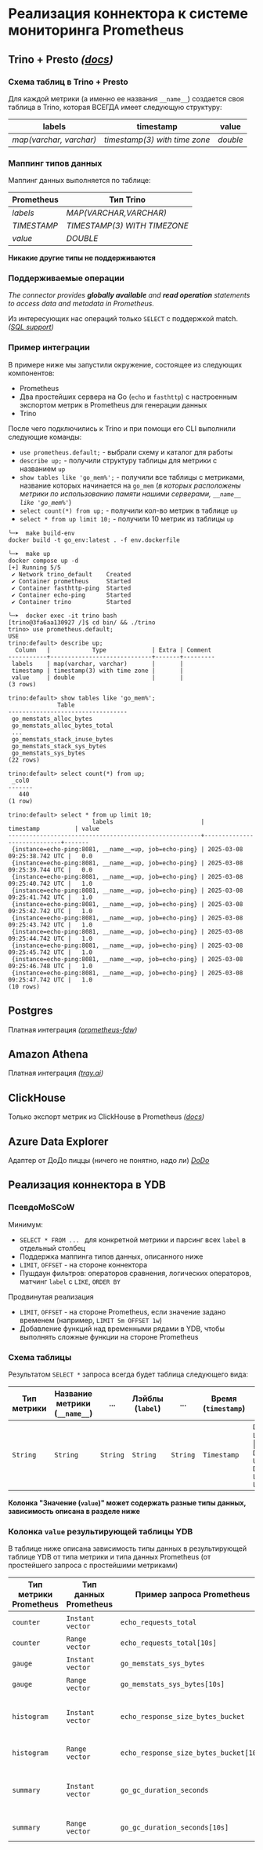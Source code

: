 # Реализация коннектора к системе мониторинга Prometheus

## Trino + Presto _([docs](https://trino.io/docs/current/connector/prometheus.html#prometheus-connector))_

### Схема таблиц в Trino + Presto

Для каждой метрики (а именно ее названия `__name__`) создается своя таблица в Trino, которая ВСЕГДА имеет следующую структуру:

| labels                   | timestamp                     | value    |
|--------------------------|-------------------------------|----------|
| _map(varchar, varchar)_  | _timestamp(3) with time zone_ | _double_ |

### Маппинг типов данных

Маппинг данных выполняется по таблице:

| Prometheus          | Тип Trino                    |
|---------------------|------------------------------|
| _labels_            | _MAP(VARCHAR,VARCHAR)_       |
| _TIMESTAMP_         | _TIMESTAMP(3) WITH TIMEZONE_ |
| _value_             | _DOUBLE_                     |

**Никакие другие типы не поддерживаются**

### Поддерживаемые операции

_The connector provides **globally available** and **read operation** statements to access data and metadata in Prometheus._

Из интересующих нас операций только `SELECT` с поддержкой match. _([SQL support](https://trino.io/docs/current/connector/prometheus.html#sql-support))_

### Пример интеграции

В примере ниже мы запустили окружение, состоящее из следующих компонентов:

- Prometheus
- Два простейших сервера на Go (`echo` и `fasthttp`) с настроенным экспортом метрик в Prometheus для генерации данных
- Trino

После чего подключились к Trino и при помощи его CLI выполнили следующие команды:

- `use prometheus.default;` - выбрали схему и каталог для работы
- `describe up;` - получили структуру таблицы для метрики с названием `up`
- `show tables like 'go_mem%';` - получили все таблицы с метриками, название которых начинается на `go_mem` (_в которых расположены метрики по использованию памяти нашими серверами, `__name__ like 'go_mem%'`_)
- `select count(*) from up;` - получили кол-во метрик в таблице `up`
- `select * from up limit 10;` - получили 10 метрик из таблицы `up`

```shell
╰─➤  make build-env
docker build -t go_env:latest . -f env.dockerfile

╰─➤  make up 
docker compose up -d
[+] Running 5/5
 ✔ Network trino_default    Created
 ✔ Container prometheus     Started
 ✔ Container fasthttp-ping  Started
 ✔ Container echo-ping      Started
 ✔ Container trino          Started

╰─➤  docker exec -it trino bash
[trino@3fa6aa130927 /]$ cd bin/ && ./trino
trino> use prometheus.default;
USE
trino:default> describe up;
  Column   |            Type             | Extra | Comment 
-----------+-----------------------------+-------+---------
 labels    | map(varchar, varchar)       |       |         
 timestamp | timestamp(3) with time zone |       |         
 value     | double                      |       |         
(3 rows)

trino:default> show tables like 'go_mem%';
              Table               
----------------------------------
 go_memstats_alloc_bytes          
 go_memstats_alloc_bytes_total     
 ...       
 go_memstats_stack_inuse_bytes    
 go_memstats_stack_sys_bytes      
 go_memstats_sys_bytes            
(22 rows)

trino:default> select count(*) from up;
 _col0 
-------
   440 
(1 row)

trino:default> select * from up limit 10;
                        labels                         |          timestamp          | value 
-------------------------------------------------------+-----------------------------+-------
 {instance=echo-ping:8081, __name__=up, job=echo-ping} | 2025-03-08 09:25:38.742 UTC |   0.0 
 {instance=echo-ping:8081, __name__=up, job=echo-ping} | 2025-03-08 09:25:39.744 UTC |   0.0 
 {instance=echo-ping:8081, __name__=up, job=echo-ping} | 2025-03-08 09:25:40.742 UTC |   1.0 
 {instance=echo-ping:8081, __name__=up, job=echo-ping} | 2025-03-08 09:25:41.742 UTC |   1.0 
 {instance=echo-ping:8081, __name__=up, job=echo-ping} | 2025-03-08 09:25:42.742 UTC |   1.0 
 {instance=echo-ping:8081, __name__=up, job=echo-ping} | 2025-03-08 09:25:43.742 UTC |   1.0 
 {instance=echo-ping:8081, __name__=up, job=echo-ping} | 2025-03-08 09:25:44.742 UTC |   1.0 
 {instance=echo-ping:8081, __name__=up, job=echo-ping} | 2025-03-08 09:25:45.742 UTC |   1.0 
 {instance=echo-ping:8081, __name__=up, job=echo-ping} | 2025-03-08 09:25:46.748 UTC |   1.0 
 {instance=echo-ping:8081, __name__=up, job=echo-ping} | 2025-03-08 09:25:47.742 UTC |   1.0 
(10 rows)
```

## Postgres

Платная интеграция _([prometheus-fdw](https://tembo.io/blog/monitoring-with-prometheus-fdw))_

## Amazon Athena

Платная интеграция _([tray.ai](https://tray.ai/connectors/amazon-athena-prometheus-integrations))_

## ClickHouse

Только экспорт метрик из ClickHouse в Prometheus _([docs](https://clickhouse.com/docs/integrations/prometheus))_

## Azure Data Explorer

Адаптер от ДоДо пиццы (ничего не понятно, надо ли) _[DoDo](https://github.com/dodopizza/Prometheus-AzureDataExplorer?tab=readme-ov-file)_

## Реализация коннектора в YDB

### ПсевдоMoSCoW

Минимум:
- `SELECT * FROM ... ` для конкретной метрики и парсинг всех `label` в отдельный столбец
- Поддержка маппинга типов данных, описанного ниже
- `LIMIT`, `OFFSET` - на стороне коннектора
- Пушдаун фильтров: операторов сравнения, логических операторов, матчинг `label` с `LIKE`, `ORDER BY`

Продвинутая реализация
- `LIMIT`, `OFFSET` - на стороне Prometheus, если значение задано временем (например, `LIMIT 5m OFFSET 1w`)
- Добавление функций над временными рядами в YDB, чтобы выполнять сложные функции на стороне Prometheus

### Схема таблицы

Результатом `SELECT *` запроса всегда будет таблица следующего вида:

| Тип метрики | Название метрики (`__name__`) | ...      | Лэйблы (`label`) | ...      | Время (`timestamp`) | Значение (`value`)                                                                                  |
|-------------|-------------------------------|----------|------------------|----------|---------------------|-----------------------------------------------------------------------------------------------------|
| `String`    | `String`                      | `String` | `String`         | `String` | `Timestamp`         | `Decimal` \| `List<Decimal>` \| `Dict<Decimal, Uint64 \| Decimal \| List<Uint64> \| List<Decimal>>` |

**Колонка "Значение (`value`)" может содержать разные типы данных, зависимость описана в разделе ниже**

### Колонка `value` результирующей таблицы YDB

В таблице ниже описана зависимость типы данных в результирующей таблице YDB от типа метрики и типа данных Prometheus (от простейшего запроса с простейшими метриками)

| Тип метрики Prometheus | Тип данных Prometheus | Пример запроса Prometheus              | YDB                           | Комментарий                                                                                                         |
|------------------------|-----------------------|----------------------------------------|-------------------------------|---------------------------------------------------------------------------------------------------------------------|
| `counter`              | `Instant vector`      | `echo_requests_total`                  | `Decimal`                     | `echo_requests_total` - `counter` метрика                                                                           |
| `counter`              | `Range vector`        | `echo_requests_total[10s]`             | `List<Decimal>`               | `List<10 значений метрики из предыдущих 10 секунд>`                                                                 |
| `gauge`                | `Instant vector`      | `go_memstats_sys_bytes`                | `Decimal`                     | `go_memstats_sys_bytes` - `gauge` метрика                                                                           |
| `gauge`                | `Range vector`        | `go_memstats_sys_bytes[10s]`           | `List<Decimal>`               | `List<10 значений метрики из предыдущих 10 секунд>`                                                                 |
| `histogram`            | `Instant vector`      | `echo_response_size_bytes_bucket`      | `Dict<Decimal, Uint64>`       | `echo_response_size_bytes_bucket` - `histogram` метрика; <br/><br/> `Dict<значение le (<=), кол-во значений <= le>` |
| `histogram`            | `Range vector`        | `echo_response_size_bytes_bucket[10s]` | `Dict<Decimal, List<Uint64>>` | `Dict<значение le (<=), List<10 значений кол-ва предыдущих 10 секунд>>`                                             |
| `summary`              | `Instant vector`      | `go_gc_duration_seconds`               | `Dict<Float, Decimal>`        | `go_gc_duration_seconds` - `summary` метрика; <br/><br/> `Dict<уровень quantile (от 0 до 1), значение quantile>`    |
| `summary`              | `Range vector`        | `go_gc_duration_seconds[10s]`          | `Dict<Float, List<Decimal>>`  | `Dict<уровень quantile (от 0 до 1), List<значения 10 квантилей предыдущих 10 секунд>>`                              |
